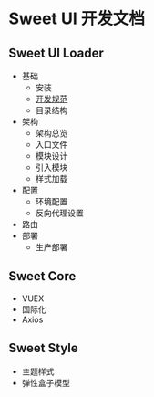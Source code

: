 # Sweet UI 开发文档

## Sweet UI Loader

- 基础
    - 安装
    - [开发规范](base/)
    - 目录结构
- 架构
    - 架构总览
    - 入口文件
    - 模块设计
    - 引入模块
    - 样式加载
- 配置
    - 环境配置
    - 反向代理设置
- 路由
- 部署
    - 生产部署

## Sweet Core

- VUEX
- 国际化
- Axios

## Sweet Style

- 主题样式
- 弹性盒子模型

